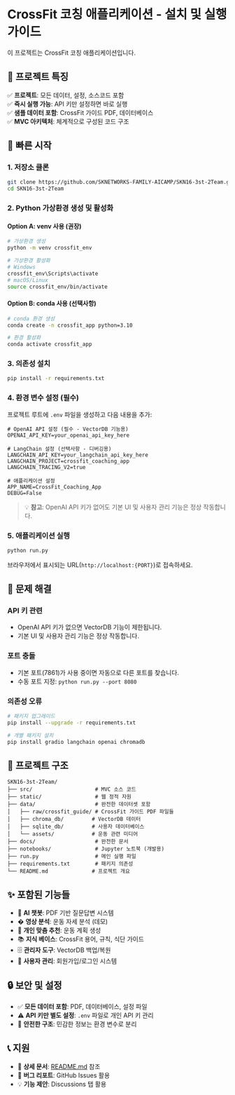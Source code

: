 # CrossFit 코칭 애플리케이션 - 설치 및 실행 가이드

이 프로젝트는 CrossFit 코칭 애플리케이션입니다.

## 🎯 프로젝트 특징

✅ **프로젝트**: 모든 데이터, 설정, 소스코드 포함  
✅ **즉시 실행 가능**: API 키만 설정하면 바로 실행  
✅ **샘플 데이터 포함**: CrossFit 가이드 PDF, 데이터베이스  
✅ **MVC 아키텍처**: 체계적으로 구성된 코드 구조

## 🚀 빠른 시작

### 1. 저장소 클론
```bash
git clone https://github.com/SKNETWORKS-FAMILY-AICAMP/SKN16-3st-2Team.git
cd SKN16-3st-2Team
```

### 2. Python 가상환경 생성 및 활성화

#### Option A: venv 사용 (권장)
```bash
# 가상환경 생성
python -m venv crossfit_env

# 가상환경 활성화
# Windows
crossfit_env\Scripts\activate
# macOS/Linux
source crossfit_env/bin/activate
```

#### Option B: conda 사용 (선택사항)
```bash
# conda 환경 생성
conda create -n crossfit_app python=3.10

# 환경 활성화
conda activate crossfit_app
```

### 3. 의존성 설치
```bash
pip install -r requirements.txt
```

### 4. 환경 변수 설정 (필수)
프로젝트 루트에 `.env` 파일을 생성하고 다음 내용을 추가:

```env
# OpenAI API 설정 (필수 - VectorDB 기능용)
OPENAI_API_KEY=your_openai_api_key_here

# LangChain 설정 (선택사항 - 디버깅용)
LANGCHAIN_API_KEY=your_langchain_api_key_here
LANGCHAIN_PROJECT=crossfit_coaching_app
LANGCHAIN_TRACING_V2=true

# 애플리케이션 설정
APP_NAME=CrossFit_Coaching_App
DEBUG=False
```

> 💡 **참고**: OpenAI API 키가 없어도 기본 UI 및 사용자 관리 기능은 정상 작동합니다.

### 5. 애플리케이션 실행
```bash
python run.py
```

브라우저에서 표시되는 URL(`http://localhost:{PORT}`)로 접속하세요.

## 🔧 문제 해결

### API 키 관련
- OpenAI API 키가 없으면 VectorDB 기능이 제한됩니다.
- 기본 UI 및 사용자 관리 기능은 정상 작동합니다.

### 포트 충돌
- 기본 포트(7861)가 사용 중이면 자동으로 다른 포트를 찾습니다.
- 수동 포트 지정: `python run.py --port 8080`

### 의존성 오류
```bash
# 패키지 업그레이드
pip install --upgrade -r requirements.txt

# 개별 패키지 설치
pip install gradio langchain openai chromadb
```

## 📁 프로젝트 구조

```
SKN16-3st-2Team/
├── src/                    # MVC 소스 코드
├── static/                 # 웹 정적 자원
├── data/                   # 완전한 데이터셋 포함
│   ├── raw/crossfit_guide/ # CrossFit 가이드 PDF 파일들
│   ├── chroma_db/         # VectorDB 데이터
│   ├── sqlite_db/         # 사용자 데이터베이스
│   └── assets/            # 운동 관련 미디어
├── docs/                   # 완전한 문서
├── notebooks/              # Jupyter 노트북 (개발용)
├── run.py                  # 메인 실행 파일
├── requirements.txt        # 패키지 의존성
└── README.md              # 프로젝트 개요
```

## ✨ 포함된 기능들

- 🤖 **AI 챗봇**: PDF 기반 질문답변 시스템
- � **영상 분석**: 운동 자세 분석 (데모)
- 🎯 **개인 맞춤 추천**: 운동 계획 생성
- 📚 **지식 베이스**: CrossFit 용어, 규칙, 식단 가이드
- 🗄️ **관리자 도구**: VectorDB 백업/복원
- 👥 **사용자 관리**: 회원가입/로그인 시스템

## 🔒 보안 및 설정

- ✅ **모든 데이터 포함**: PDF, 데이터베이스, 설정 파일
- ⚠️ **API 키만 별도 설정**: `.env` 파일로 개인 API 키 관리
- 🔐 **안전한 구조**: 민감한 정보는 환경 변수로 분리

## 📞 지원

- 📖 **상세 문서**: [README.md](README.md) 참조
- 🐛 **버그 리포트**: GitHub Issues 활용
- 💡 **기능 제안**: Discussions 탭 활용